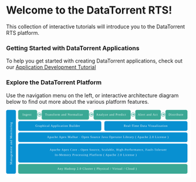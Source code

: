 Welcome to the DataTorrent RTS!
================================================================================

This collection of interactive tutorials will introduce you to the DataTorrent RTS platform.

### Getting Started with DataTorrent Applications

To help you get started with creating DataTorrent applications, check out our [Application Development Tutorial](https://www.datatorrent.com/docs/guides/ApplicationDevelopmentTutorial.html)



### Explore the DataTorrent Platform

Use the navigation menu on the left, or interactive architecture diagram below to find out more about the various platform features.


<!--------------------------------- Architecture Diagram Styles ------------------------------------------------->
<style>
  .diagram-block:hover {
    text-decoration: none;
    opacity: 0.8;
  }
</style>

![Architecture Diagram](images/architecture.svg)
